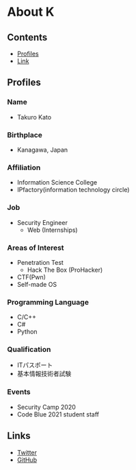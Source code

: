 # About K  
## Contents
- [Profiles](#profiles)
- [Link](#links)
## Profiles  
### Name  
- Takuro Kato  
### Birthplace  
- Kanagawa, Japan  
### Affiliation  
- Information Science College  
- IPfactory(information technology circle)  
### Job
- Security Engineer  
  - Web (Internships)
### Areas of Interest  
- Penetration Test  
  - Hack The Box (ProHacker)  
- CTF(Pwn)
- Self-made OS  
### Programming Language  
- C/C++  
- C#
- Python  
### Qualification  
- ITパスポート  
- 基本情報技術者試験
### Events  
- Security Camp 2020  
- Code Blue 2021 student staff
## Links
- [Twitter](https://twitter.com/K_1001011)  
- [GitHub](https://github.com/K1001011)  
